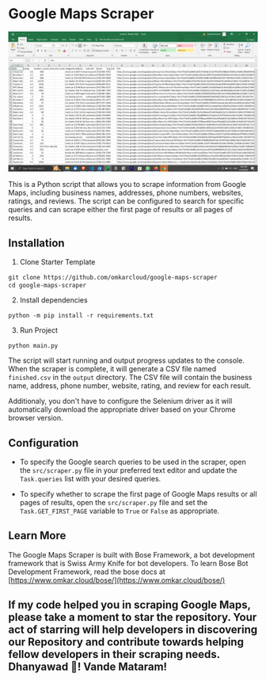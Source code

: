 # Google Maps Scraper

![Google Maps Scraper CSV Result](./img/example_result.png)

This is a Python script that allows you to scrape information from Google Maps, including business names, addresses, phone numbers, websites, ratings, and reviews. The script can be configured to search for specific queries and can scrape either the first page of results or all pages of results.

## Installation

1. Clone Starter Template
```
git clone https://github.com/omkarcloud/google-maps-scraper
cd google-maps-scraper
```
2. Install dependencies
```
python -m pip install -r requirements.txt
```
3. Run Project
```
python main.py
```

The script will start running and output progress updates to the console. When the scraper is complete, it will generate a CSV file named `finished.csv` in the `output` directory. The CSV file will contain the business name, address, phone number, website, rating, and review for each result.

Additionaly, you don't have to configure the Selenium driver as it will automatically download the appropriate driver based on your Chrome browser version.

## Configuration

- To specify the Google search queries to be used in the scraper, open the `src/scraper.py` file in your preferred text editor and update the `Task.queries` list with your desired queries.

- To specify whether to scrape the first page of Google Maps results or all pages of results, open the `src/scraper.py` file and set the `Task.GET_FIRST_PAGE` variable to `True` or `False` as appropriate.

## Learn More

The Google Maps Scraper is built with Bose Framework, a bot development framework that is Swiss Army Knife for bot developers. To learn Bose Bot Development Framework, read the bose docs at [https://www.omkar.cloud/bose/](https://www.omkar.cloud/bose/)

## If my code helped you in scraping Google Maps, please take a moment to star the repository. Your act of starring will help developers in discovering our Repository and contribute towards helping fellow developers in their scraping needs. Dhanyawad 🙏! Vande Mataram!
